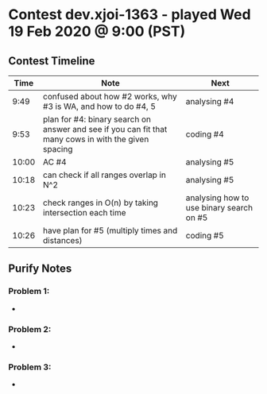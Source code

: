 # Contest dev.xjoi-1363 - played Wed 19 Feb 2020 @ 9:00 (PST)

## Contest Timeline

| Time | Note | Next |
|----|----|----|
9:49 | confused about how #2 works, why #3 is WA, and how to do #4, 5 | analysing #4
9:53 | plan for #4: binary search on answer and see if you can fit that many cows in with the given spacing | coding #4
10:00 | AC #4 | analysing #5
10:18 | can check if all ranges overlap in N^2 | analysing #5
10:23 | check ranges in O(n) by taking intersection each time | analysing how to use binary search on #5
10:26 | have plan for #5 (multiply times and distances) | coding #5

## Purify Notes

### Problem 1:

-

### Problem 2:

-

### Problem 3:

-
